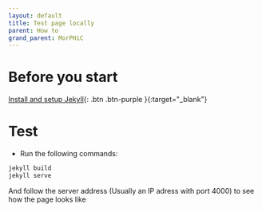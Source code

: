 ```yaml
---
layout: default
title: Test page locally 
parent: How to
grand_parent: MorPHiC
---
```


# Before you start

[Install and setup Jekyll](https://jekyllrb.com/docs/step-by-step/01-setup/){: .btn .btn-purple }{:target="_blank"}

# Test

- Run the following commands:
```bash
jekyll build
jekyll serve
```

And follow the server address (Usually an IP adress with port 4000) to see how the page looks like